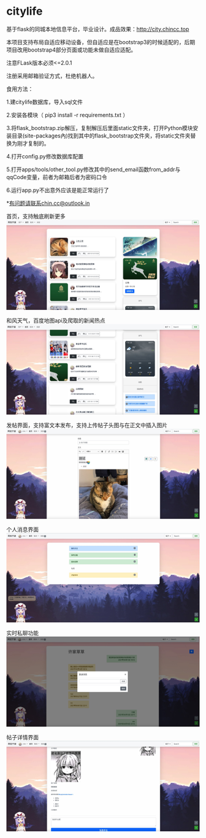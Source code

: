 # citylife
基于flask的同城本地信息平台，毕业设计。成品效果：http://city.chincc.top

本项目支持布局自适应移动设备，但自适应是在bootstrap3的时候适配的，后期项目改用bootstrap4部分页面或功能未做自适应适配。

注意FLask版本必须<=2.0.1

注册采用邮箱验证方式，杜绝机器人。


食用方法：

1.建citylife数据库，导入sql文件

2.安装各模块（ pip3 install -r requirements.txt ）

3.将flask_bootstrap.zip解压，复制解压后里面static文件夹，打开Python模块安装目录(site-packages內)找到其中的flask_bootstrap文件夹，将static文件夹替换为刚才复制的。

4.打开config.py修改数据库配置

5.打开apps/tools/other_tool.py修改其中的send_email函数from_addr与qqCode变量，前者为邮箱后者为密码口令

6.运行app.py不出意外应该是能正常运行了

*有问题请联系chin.cc@outlook.in


首页，支持触底刷新更多
![Image text](https://github.com/chincccc/citylife/blob/main/pic/1.png)

和风天气，百度地图api及爬取的新闻热点
![Image text](https://github.com/chincccc/citylife/blob/main/pic/2.png)

发帖界面，支持富文本发布，支持上传帖子头图与在正文中插入图片
![Image text](https://github.com/chincccc/citylife/blob/main/pic/3.png)

个人消息界面
![Image text](https://github.com/chincccc/citylife/blob/main/pic/4.png)

实时私聊功能
![Image text](https://github.com/chincccc/citylife/blob/main/pic/5.png)

帖子详情界面
![Image text](https://github.com/chincccc/citylife/blob/main/pic/6.png)
